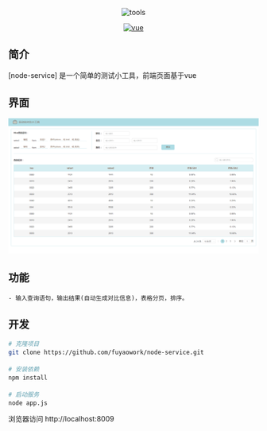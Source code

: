<p align="center">
    <img src="https://cdn-img.easyicon.net/png/11806/1180628.gif" width="100" height="100" alt="tools">
</p>

<p align="center">
  <a href="https://github.com/vuejs/vue">
    <img src="https://img.shields.io/badge/vue-2.5.10-brightgreen.svg" alt="vue">
  </a>
</p>

## 简介

[node-service] 是一个简单的测试小工具，前端页面基于vue

## 界面

![Image text](http://github.com/fuyaowork/node-service/raw/master/Screenshot/Screenshot.png)

## 功能

```
- 输入查询语句，输出结果(自动生成对比信息)，表格分页，排序。
```

## 开发

```bash
# 克隆项目
git clone https://github.com/fuyaowork/node-service.git

# 安装依赖
npm install

# 启动服务
node app.js
```

浏览器访问 http://localhost:8009
